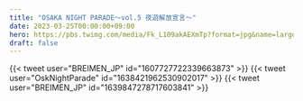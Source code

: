 ```yaml
---
title: "OSAKA NIGHT PARADE〜vol.5 夜遊解放宣言〜"
date: 2023-03-25T00:00:00+09:00
hero: https://pbs.twimg.com/media/Fk_L109akAEXmTp?format=jpg&name=large
draft: false
---
```


{{< tweet user="BREIMEN_JP" id="1607727722339663873" >}}
{{< tweet user="OskNightParade" id="1638421962530902017" >}}
{{< tweet user="BREIMEN_JP" id="1639847278717603841" >}}
